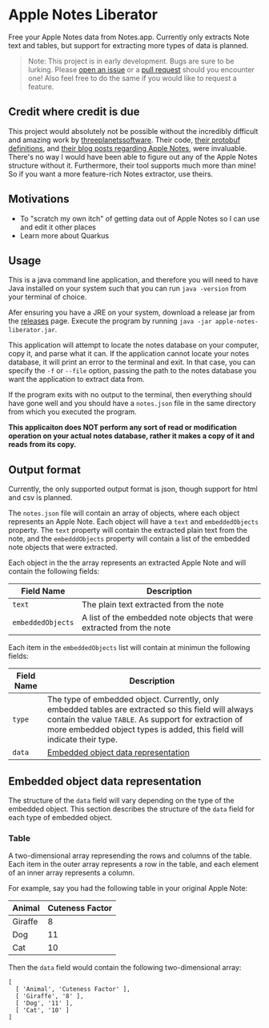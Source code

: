 # Apple Notes Liberator

Free your Apple Notes data from Notes.app. Currently only extracts Note text and tables, but support for extracting more types of data is planned.

> Note: This project is in early development. Bugs are sure to be lurking. Please [open an issue][0] or a [pull request][1] should you encounter one! Also feel free to do the same if you would like to request a feature.

## Credit where credit is due

This project would absolutely not be possible without the incredibly difficult and amazing work by [threeplanetssoftware][2]. Their code, [their protobuf definitions][3], and [their blog posts regarding Apple Notes][4], were invaluable. There's no way I would have been able to figure out any of the Apple Notes structure without it. Furthermore, their tool supports much more than mine! So if you want a more feature-rich Notes extractor, use theirs.

## Motivations

- To "scratch my own itch" of getting data out of Apple Notes so I can use and edit it other places
- Learn more about Quarkus

## Usage

This is a java command line application, and therefore you will need to have Java installed on your system such that you can run `java -version` from your terminal of choice.

Afer ensuring you have a JRE on your system, download a release jar from the [releases][5] page. Execute the program by running `java -jar apple-notes-liberator.jar`.

This application will attempt to locate the notes database on your computer, copy it, and parse what it can. If the application cannot locate your notes database, it will print an error to the terminal and exit. In that case, you can specify the `-f` or `--file` option, passing the path to the notes database you want the application to extract data from. 

If the program exits with no output to the terminal, then everything should have gone well and you should have a `notes.json` file in the same directory from which you executed the program.

**This applicaiton does NOT perform any sort of read or modification operation on your actual notes database, rather it makes a copy of it and reads from its copy.**

## Output format

Currently, the only supported output format is json, though support for html and csv is planned.

The `notes.json` file will contain an array of objects, where each object represents an Apple Note.
Each object will have a `text` and `embeddedObjects` property. The `text` property will contain the extracted plain text from the note, and the `embedddObjects` property will contain a list of the embedded note objects that were extracted.

Each object in the the array represents an extracted Apple Note and will contain the following fields:

| Field Name | Description |
| --- | --- |
| `text` | The plain text extracted from the note |
| `embeddedObjects` | A list of the embedded note objects that were extracted from the note |

Each item in the `embeddedObjects` list will contain at minimun the following fields:

| Field Name | Description |
| ---  | --- |
| `type`       | The type of embedded object. Currently, only embedded tables are extracted so this field will always contain the value `TABLE`. As support for extraction of more embedded object types is added, this field will indicate their type. |
| `data` | [Embedded object data representation][6] |

## Embedded object data representation

The structure of the `data` field will vary depending on the type of the embedded object. This section describes the structure of the `data` field for each type of embedded object.

### Table

A two-dimensional array represending the rows and columns of the table. Each item in the outer array represents a row in the table, and each element of an inner array represents a column.

For example, say you had the following table in your original Apple Note:

| Animal | Cuteness Factor |
| --- | --- |
| Giraffe | 8 |
| Dog | 11 |
| Cat | 10 |

Then the `data` field would contain the following two-dimensional array:

```
[
  [ 'Animal', 'Cuteness Factor' ],
  [ 'Giraffe', '8' ],
  [ 'Dog', '11' ],
  [ 'Cat', '10' ]
]
```

[0]: https://github.com/HamburgChimps/apple-notes-liberator/issues
[1]: https://github.com/HamburgChimps/apple-notes-liberator/pulls
[2]: https://github.com/threeplanetssoftware/apple_cloud_notes_parser
[3]: https://github.com/HamburgChimps/apple-notes-liberator/blob/main/src/main/proto/notestore.proto
[4]: https://www.ciofecaforensics.com/categories/#Apple%20Notes
[5]: https://github.com/hamburgchimps/apple-notes-liberator/releases
[6]: #embedded-object-data-representation
